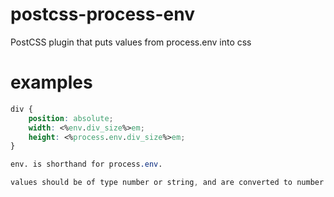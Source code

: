 # postcss-process-env
PostCSS plugin that puts values from process.env into css

# examples
```css
div {
    position: absolute;
    width: <%env.div_size%>em; 
    height: <%process.env.div_size%>em; 
}

env. is shorthand for process.env.

values should be of type number or string, and are converted to number
